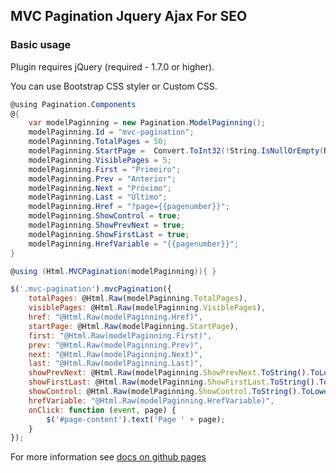 ## MVC Pagination Jquery Ajax For SEO ##

### Basic usage ###

Plugin requires jQuery (required - 1.7.0 or higher).

You can use Bootstrap CSS styler or Custom CSS.

```C#
@using Pagination.Components
@{
    var modelPaginning = new Pagination.ModelPaginning();
    modelPaginning.Id = "mvc-pagination";
    modelPaginning.TotalPages = 50;
    modelPaginning.StartPage =  Convert.ToInt32(!String.IsNullOrEmpty(Request["page"]) ? Request["page"].ToString() : "1");
    modelPaginning.VisiblePages = 5;
    modelPaginning.First = "Primeiro";
    modelPaginning.Prev = "Anterior";
    modelPaginning.Next = "Próximo";
    modelPaginning.Last = "Último";
    modelPaginning.Href = "?page={{pagenumber}}";
    modelPaginning.ShowControl = true;
    modelPaginning.ShowPrevNext = true;
    modelPaginning.ShowFirstLast = true;
    modelPaginning.HrefVariable = "{{pagenumber}}";
}

@using (Html.MVCPagination(modelPaginning)){ }

```

```javascript
$('.mvc-pagination').mvcPagination({
	totalPages: @Html.Raw(modelPaginning.TotalPages),
	visiblePages: @Html.Raw(modelPaginning.VisiblePages),
	href: "@Html.Raw(modelPaginning.Href)",
	startPage: @Html.Raw(modelPaginning.StartPage),
	first: "@Html.Raw(modelPaginning.First)",
	prev: "@Html.Raw(modelPaginning.Prev)",
	next: "@Html.Raw(modelPaginning.Next)",
	last: "@Html.Raw(modelPaginning.Last)",
	showPrevNext: @Html.Raw(modelPaginning.ShowPrevNext.ToString().ToLower()),
	showFirstLast: @Html.Raw(modelPaginning.ShowFirstLast.ToString().ToLower()),
	showControl: @Html.Raw(modelPaginning.ShowControl.ToString().ToLower()),
	hrefVariable: "@Html.Raw(modelPaginning.HrefVariable)",
	onClick: function (event, page) {
		$('#page-content').text('Page ' + page);
	}
});

```

For more information see [docs on github pages](http://ikezili.github.io/mvc-pagination)
